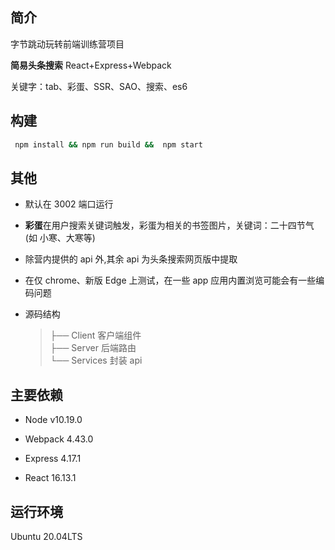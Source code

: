 ## 简介

字节跳动玩转前端训练营项目

**简易头条搜索** React+Express+Webpack

关键字：tab、彩蛋、SSR、SAO、搜索、es6

## 构建

```bash
 npm install && npm run build &&  npm start
```

## 其他

- 默认在 3002 端口运行

- **彩蛋**在用户搜索关键词触发，彩蛋为相关的书签图片，关键词：二十四节气(如 小寒、大寒等)
- 除营内提供的 api 外,其余 api 为头条搜索网页版中提取
- 在仅 chrome、新版 Edge 上测试，在一些 app 应用内置浏览可能会有一些编码问题
- 源码结构
  > ├── Client 客户端组件  
  > ├── Server 后端路由  
  > └── Services 封装 api  
  

## 主要依赖

- Node v10.19.0

- Webpack 4.43.0

- Express 4.17.1
- React 16.13.1

## 运行环境

Ubuntu 20.04LTS
